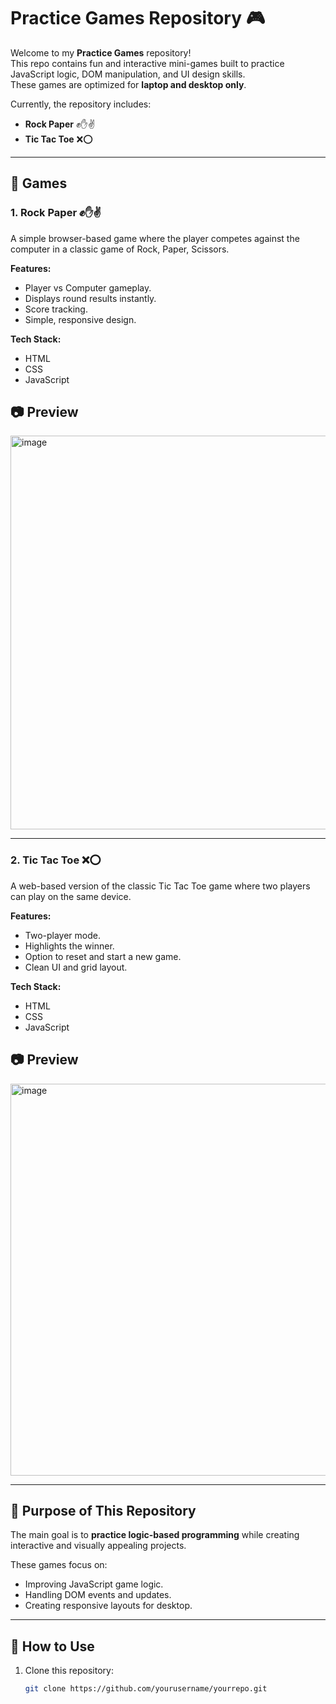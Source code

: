 # Practice Games Repository 🎮

Welcome to my **Practice Games** repository!  
This repo contains fun and interactive mini-games built to practice JavaScript logic, DOM manipulation, and UI design skills.  
These games are optimized for **laptop and desktop only**.

Currently, the repository includes:

- **Rock Paper** ✊✋✌️  
- **Tic Tac Toe** ❌⭕  

---

## 📂 Games

### 1. Rock Paper ✊✋✌️
A simple browser-based game where the player competes against the computer in a classic game of Rock, Paper, Scissors.

**Features:**
- Player vs Computer gameplay.
- Displays round results instantly.
- Score tracking.
- Simple, responsive design.

**Tech Stack:**
- HTML
- CSS
- JavaScript

## 📷 Preview
<img width="1364" height="630" alt="image" src="https://github.com/user-attachments/assets/fa3b8a4a-cbf3-4912-aa50-adf8b087bd23" />

---

### 2. Tic Tac Toe ❌⭕
A web-based version of the classic Tic Tac Toe game where two players can play on the same device.

**Features:**
- Two-player mode.
- Highlights the winner.
- Option to reset and start a new game.
- Clean UI and grid layout.

**Tech Stack:**
- HTML
- CSS
- JavaScript

## 📷 Preview
<img width="1363" height="627" alt="image" src="https://github.com/user-attachments/assets/4b5ac370-3d69-4c4d-b386-d36a50e45478" />


---

## 🚀 Purpose of This Repository
The main goal is to **practice logic-based programming** while creating interactive and visually appealing projects.

These games focus on:
- Improving JavaScript game logic.
- Handling DOM events and updates.
- Creating responsive layouts for desktop.

---

## 📜 How to Use

1. Clone this repository:
   ```bash
   git clone https://github.com/yourusername/yourrepo.git
